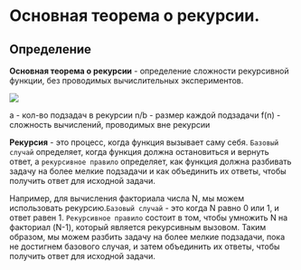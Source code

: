 # Основная теорема о рекурсии.

## Определение

**Основная теорема о рекурсии** - определение сложности рекурсивной функции, без проводимых вычислительных экспериментов.

![](https://lh7-us.googleusercontent.com/docsz/AD_4nXd4ss5GmWCsfUWCnyiaeLMKIevQc8GkU9i44He1nC9YFT-x6KTITy2v1P9yk38lcn8KbSwLCzVQcjshzYljK0NrQJX8vWqX7VOtRKodZSfuCDX7jBk53207jqmuROtq4aJXGI5TSIc4x9Nw3L_U8Vdoxd8u?key=9gziK4gT-jwK64_BpOeehQ)

a - кол-во подзадач в рекурсии
n/b - размер каждой подзадачи
f(n) - сложность вычислений, проводимых вне рекурсии

**Рекурсия** - это процесс, когда функция вызывает саму себя. `Базовый случай` определяет, когда функция должна остановиться и вернуть ответ, а `рекурсивное правило` определяет, как функция должна разбивать задачу на более мелкие подзадачи и как объединить их ответы, чтобы получить ответ для исходной задачи.

Например, для вычисления факториала числа N, мы можем использовать рекурсию.`Базовый случай` - это когда N равно 0 или 1, и ответ равен 1. `Рекурсивное правило` состоит в том, чтобы умножить N на факториал (N-1), который является рекурсивным вызовом. Таким образом, мы можем разбить задачу на более мелкие подзадачи, пока не достигнем базового случая, и затем объединить их ответы, чтобы получить ответ для исходной задачи.